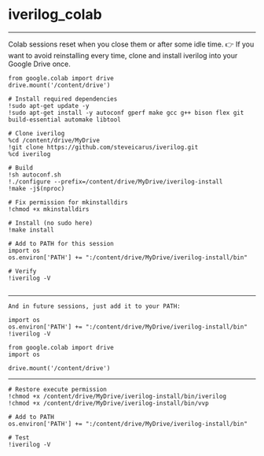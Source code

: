 # iverilog_colab
---
Colab sessions reset when you close them or after some idle time.
👉 If you want to avoid reinstalling every time, clone and install iverilog into your Google Drive once.
```
from google.colab import drive
drive.mount('/content/drive')

# Install required dependencies
!sudo apt-get update -y
!sudo apt-get install -y autoconf gperf make gcc g++ bison flex git build-essential automake libtool

# Clone iverilog
%cd /content/drive/MyDrive
!git clone https://github.com/steveicarus/iverilog.git
%cd iverilog

# Build
!sh autoconf.sh
!./configure --prefix=/content/drive/MyDrive/iverilog-install
!make -j$(nproc)

# Fix permission for mkinstalldirs
!chmod +x mkinstalldirs

# Install (no sudo here)
!make install

# Add to PATH for this session
import os
os.environ['PATH'] += ":/content/drive/MyDrive/iverilog-install/bin"

# Verify
!iverilog -V


```

---
```
And in future sessions, just add it to your PATH:

import os
os.environ['PATH'] += ":/content/drive/MyDrive/iverilog-install/bin"
!iverilog -V

from google.colab import drive
import os

drive.mount('/content/drive')
```
---
```
# Restore execute permission
!chmod +x /content/drive/MyDrive/iverilog-install/bin/iverilog
!chmod +x /content/drive/MyDrive/iverilog-install/bin/vvp

# Add to PATH
os.environ['PATH'] += ":/content/drive/MyDrive/iverilog-install/bin"

# Test
!iverilog -V
```
